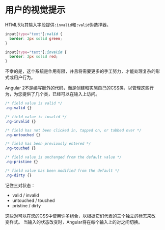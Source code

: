 # 用户的视觉提示

HTML5为其输入字段提供`:invalid`和`:valid`伪选择器。

```css
input[type="text"]:valid {
  border: 2px solid green;
}

input[type="text"]:invalid {
  border: 2px solid red;
}
```

不幸的是，这个系统是作用有限，并且将需要更多的手工努力，才能处理复杂的形式或用户行为。

Angular 2不是编写额外的代码，而是创建和实施自己的CSS类，以管理这些行为，为您提供了几个类，已经可以在输入上访问。

```css
/* field value is valid */
.ng-valid {}

/* field value is invalid */
.ng-invalid {}

/* field has not been clicked in, tapped on, or tabbed over */
.ng-untouched {}

/* field has been previously entered */
.ng-touched {}

/* field value is unchanged from the default value */
.ng-pristine {}

/* field value has been modified from the default */
.ng-dirty {}
```

记住三对状态：

- valid / invalid
- untouched / touched
- pristine / dirty

这些对可以在您的CSS中使用许多组合，以根据它们代表的三个独立的标志来改变样式。 当输入的状态改变时，Angular将在每个输入上的对之间切换。